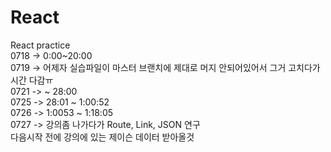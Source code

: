 # React
React practice <br/>
0718 -> 0:00~20:00 <br/>
0719 -> 어제자 실습파일이 마스터 브랜치에 제대로 머지 안되어있어서 그거 고치다가 시간 다감ㅠ<br/>
0721 -> ~ 28:00 <br/>
0725 -> 28:01 ~ 1:00:52<br/>
0726 -> 1:0053 ~ 1:18:05 <br/>
0727 -> 강의좀 나가다가 Route, Link, JSON 연구 <br/>
다음시작 전에 강의에 있는 제이슨 데이터 받아올것
